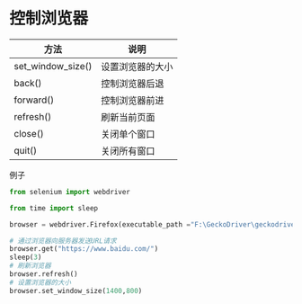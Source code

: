 # 控制浏览器

| 方法            | 说明           |
| ----------------- | ---------------- |
| set_window_size() | 设置浏览器的大小 |
| back()            | 控制浏览器后退 |
| forward()         | 控制浏览器前进 |
| refresh()         | 刷新当前页面 |
| close()           | 关闭单个窗口 |
| quit()            | 关闭所有窗口 |

例子
```py
from selenium import webdriver

from time import sleep

browser = webdriver.Firefox(executable_path ="F:\GeckoDriver\geckodriver")

# 通过浏览器向服务器发送URL请求
browser.get("https://www.baidu.com/")
sleep(3)
# 刷新浏览器
browser.refresh()
# 设置浏览器的大小
browser.set_window_size(1400,800)
```
